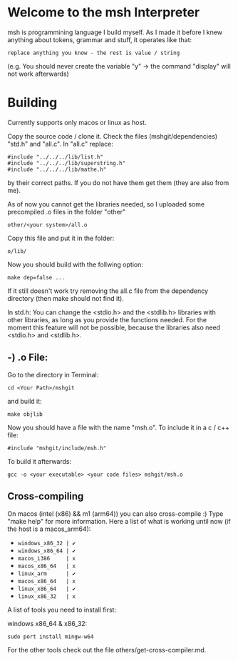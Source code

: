 # Welcome to the msh Interpreter
msh is programmining language I build myself. As I made it before I knew anything about tokens, grammar and stuff, it operates like that:

    replace anything you know - the rest is value / string

(e.g. You should never create the variable "y" -> the command "display" will not work afterwards)

# Building
Currently supports only macos or linux as host.

Copy the source code / clone it.
Check the files (mshgit/dependencies) "std.h" and "all.c". In "all.c" replace: 

    #include "../../../lib/list.h"
    #include "../../../lib/superstring.h"
    #include "../../../lib/mathe.h"

by their correct paths. If you do not have them get them (they are also from me).

As of now you cannot get the libraries needed, so I uploaded some precompiled .o files in the folder "other"

    other/<your system>/all.o

Copy this file and put it in the folder:

    o/lib/

Now you should build with the follwing option:

    make dep=false ...

If it still doesn't work try removing the all.c file from the dependency directory (then make should not find it).

In std.h: You can change the <stdio.h> and the <stdlib.h> libraries with other libraries, as long as you provide the functions needed. For the moment this feature will not be possible, because the libraries also need <stdio.h> and <stdlib.h>.

## -) .o File: 
Go to the directory in Terminal:

    cd <Your Path>/mshgit

and build it:

    make objlib

Now you should have a file with the name
"msh.o". 
To include it in a c / c++ file:

    #include "mshgit/include/msh.h"

To build it afterwards:

    gcc -o <your executable> <your code files> mshgit/msh.o

## Cross-compiling
On macos (intel (x86) && m1 (arm64)) you can also cross-compile :)
Type "make help" for more information.
Here a list of what is working until now (if the host is a macos_arm64):
- `windows_x86_32 | ✔`
- `windows_x86_64 | ✔`
- `macos_i386     | x`
- `macos_x86_64   | x`
- `linux_arm      | ✔`
- `macos_x86_64   | x`
- `linux_x86_64   | ✔`
- `linux_x86_32   | x`

A list of tools you need to install first:

windows x86_64 & x86_32:

    sudo port install mingw-w64

For the other tools check out the file others/get-cross-compiler.md.




